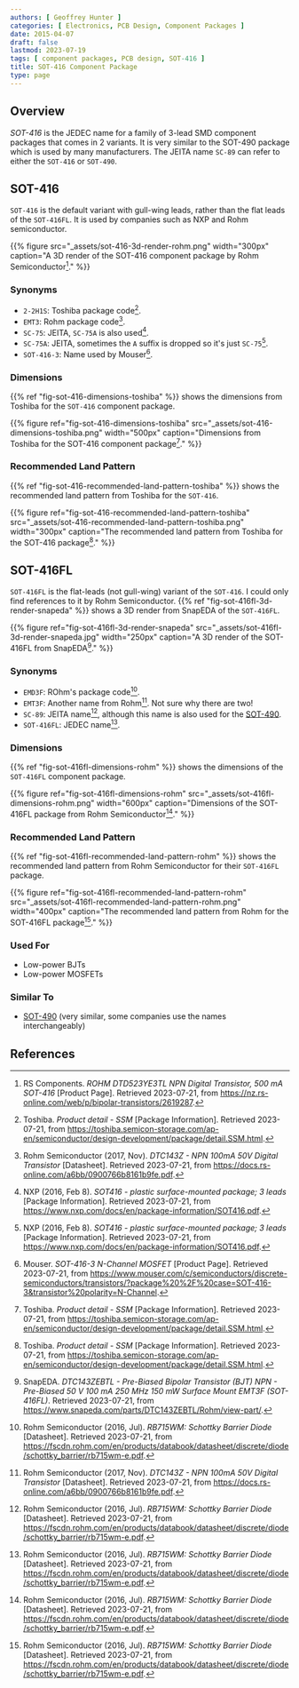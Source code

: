 ```yaml
---
authors: [ Geoffrey Hunter ]
categories: [ Electronics, PCB Design, Component Packages ]
date: 2015-04-07
draft: false
lastmod: 2023-07-19
tags: [ component packages, PCB design, SOT-416 ]
title: SOT-416 Component Package
type: page
---
```


## Overview

_SOT-416_ is the JEDEC name for a family of 3-lead SMD component packages that comes in 2 variants. It is very similar to the SOT-490 package which is used by many manufacturers. The JEITA name `SC-89` can refer to either the `SOT-416` or `SOT-490`.

## SOT-416

`SOT-416` is the default variant with gull-wing leads, rather than the flat leads of the `SOT-416FL`. It is used by companies such as NXP and Rohm semiconductor.

{{% figure src="_assets/sot-416-3d-render-rohm.png" width="300px" caption="A 3D render of the SOT-416 component package by Rohm Semiconductor[^rs-dtd523ye3tl-npn-transistor]." %}}

### Synonyms

* `2-2H1S`: Toshiba package code[^toshiba-sot-416].
* `EMT3`: Rohm package code[^rohm-dtc143z-transistor-ds].
* `SC-75`: JEITA, `SC-75A` is also used[^nxp-sot-416-package-info].
* `SC-75A`: JEITA, sometimes the `A` suffix is dropped so it's just `SC-75`[^nxp-sot-416-package-info].
* `SOT-416-3`: Name used by Mouser[^mouser-sot-416-3-mosfet].

### Dimensions

{{% ref "fig-sot-416-dimensions-toshiba" %}} shows the dimensions from Toshiba for the `SOT-416` component package.

{{% figure ref="fig-sot-416-dimensions-toshiba" src="_assets/sot-416-dimensions-toshiba.png" width="500px" caption="Dimensions from Toshiba for the SOT-416 component package[^toshiba-sot-416]." %}}

### Recommended Land Pattern

{{% ref "fig-sot-416-recommended-land-pattern-toshiba" %}} shows the recommended land pattern from Toshiba for the `SOT-416`.

{{% figure ref="fig-sot-416-recommended-land-pattern-toshiba" src="_assets/sot-416-recommended-land-pattern-toshiba.png" width="300px" caption="The recommended land pattern from Toshiba for the SOT-416 package[^toshiba-sot-416]." %}}

## SOT-416FL

`SOT-416FL` is the flat-leads (not gull-wing) variant of the `SOT-416`. I could only find references to it by Rohm Semiconductor. {{% ref "fig-sot-416fl-3d-render-snapeda" %}} shows a 3D render from SnapEDA of the `SOT-416FL`.

{{% figure ref="fig-sot-416fl-3d-render-snapeda" src="_assets/sot-416fl-3d-render-snapeda.jpg" width="250px" caption="A 3D render of the SOT-416FL from SnapEDA[^snapeda-dtc143zebtl-bjt]." %}}

### Synonyms

* `EMD3F`: ROhm's package code[^rohm-rb715wm-schottky-barrier-diode-ds].
* `EMT3F`: Another name from Rohm[^rohm-dtc143z-transistor-ds]. Not sure why there are two!
* `SC-89`: JEITA name[^rohm-rb715wm-schottky-barrier-diode-ds], although this name is also used for the [SOT-490](/pcb-design/component-packages/sot-490-component-package/).
* `SOT-416FL`: JEDEC name[^rohm-rb715wm-schottky-barrier-diode-ds].

### Dimensions

{{% ref "fig-sot-416fl-dimensions-rohm" %}} shows the dimensions of the `SOT-416FL` component package.

{{% figure ref="fig-sot-416fl-dimensions-rohm" src="_assets/sot-416fl-dimensions-rohm.png" width="600px" caption="Dimensions of the SOT-416FL package from Rohm Semiconductor[^rohm-rb715wm-schottky-barrier-diode-ds]." %}}

### Recommended Land Pattern

{{% ref "fig-sot-416fl-recommended-land-pattern-rohm" %}} shows the recommended land pattern from Rohm Semiconductor for their `SOT-416FL` package.

{{% figure ref="fig-sot-416fl-recommended-land-pattern-rohm" src="_assets/sot-416fl-recommended-land-pattern-rohm.png" width="400px" caption="The recommended land pattern from Rohm for the SOT-416FL package[^rohm-rb715wm-schottky-barrier-diode-ds]." %}}

### Used For

* Low-power BJTs
* Low-power MOSFETs

### Similar To

* [SOT-490](/pcb-design/component-packages/sot-490-component-package/) (very similar, some companies use the names interchangeably)

## References

[^rohm-rb715wm-schottky-barrier-diode-ds]: Rohm Semiconductor (2016, Jul). _RB715WM: Schottky Barrier Diode_ [Datasheet]. Retrieved 2023-07-21, from https://fscdn.rohm.com/en/products/databook/datasheet/discrete/diode/schottky_barrier/rb715wm-e.pdf.
[^rohm-dtc143z-transistor-ds]: Rohm Semiconductor (2017, Nov). _DTC143Z - NPN 100mA 50V Digital Transistor_ [Datasheet]. Retrieved 2023-07-21, from https://docs.rs-online.com/a6bb/0900766b8161b9fe.pdf. 
[^nxp-sot-416-package-info]: NXP (2016, Feb 8). _SOT416 - plastic surface-mounted package; 3 leads_ [Package Information]. Retrieved 2023-07-21, from https://www.nxp.com/docs/en/package-information/SOT416.pdf.
[^rs-dtd523ye3tl-npn-transistor]: RS Components. _ROHM DTD523YE3TL NPN Digital Transistor, 500 mA SOT-416_ [Product Page]. Retrieved 2023-07-21, from https://nz.rs-online.com/web/p/bipolar-transistors/2619287.
[^toshiba-sot-416]: Toshiba. _Product detail - SSM_ [Package Information]. Retrieved 2023-07-21, from https://toshiba.semicon-storage.com/ap-en/semiconductor/design-development/package/detail.SSM.html.
[^mouser-sot-416-3-mosfet]: Mouser. _SOT-416-3 N-Channel MOSFET_ [Product Page]. Retrieved 2023-07-21, from https://www.mouser.com/c/semiconductors/discrete-semiconductors/transistors/?package%20%2F%20case=SOT-416-3&transistor%20polarity=N-Channel.
[^snapeda-dtc143zebtl-bjt]: SnapEDA. _DTC143ZEBTL - Pre-Biased Bipolar Transistor (BJT) NPN - Pre-Biased 50 V 100 mA 250 MHz 150 mW Surface Mount EMT3F (SOT-416FL)_. Retrieved 2023-07-21, from https://www.snapeda.com/parts/DTC143ZEBTL/Rohm/view-part/.
